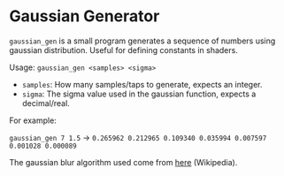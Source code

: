 # Gaussian Generator

```gaussian_gen``` is a small program generates a sequence of numbers using
gaussian distribution. Useful for defining constants in shaders.

Usage: ```gaussian_gen <samples> <sigma>```
* ```samples```: How many samples/taps to generate, expects an integer.
* ```sigma```: The sigma value used in the gaussian function, expects a decimal/real.

For example:

```gaussian_gen 7 1.5``` -> ```0.265962 0.212965 0.109340 0.035994 0.007597 0.001028 0.000089```

The gaussian blur algorithm used come from [here](https://en.wikipedia.org/wiki/Gaussian_blur#Mathematics) (Wikipedia).
